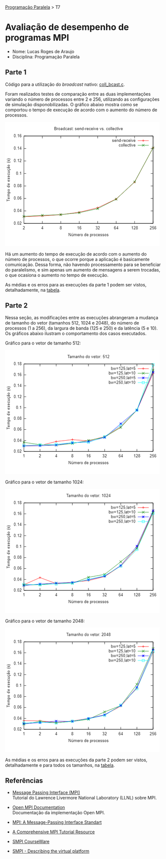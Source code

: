 [Programação Paralela](https://github.com/lucasroges/elc139-2019a) > T7

# Avaliação de desempenho de programas MPI

- Nome: Lucas Roges de Araujo
- Disciplina: Programação Paralela

## Parte 1

Código para a utilização do *broadcast* nativo: [coll_bcast.c](coll_bcast.c).

Foram realizados testes de comparação entre as duas implementações variando o número de processos entre 2 e 256, utilizando as configurações de simulação disponobilizadas. O gráfico abaixo mostra como se comportou o tempo de execução de acordo com o aumento do número de processos.

![parte1](parte1.png)

Há um aumento do tempo de execução de acordo com o aumento do número de processos, o que ocorre porque a aplicação é basicamente comunicação. Dessa forma, não havendo processamento para se beneficiar do paralelismo, e sim apenas um aumento de mensagens a serem trocadas, o que ocasiona o aumento no tempo de execução.

As médias e os erros para as execuções da parte 1 podem ser vistos, detalhadamente, na [tabela](t7_p1.csv).

## Parte 2

Nessa seção, as modificações entre as execuções abrangeram a mudança de tamanho do vetor (tamanhos 512, 1024 e 2048), do número de processos (1 a 256), da largura de banda (125 e 250) e da latência (5 e 10). Os gráficos abaixo ilustram o comportamento dos casos executados.

Gráfico para o vetor de tamanho 512:

![parte2-512](parte2-512.png)

Gráfico para o vetor de tamanho 1024:

![parte2-1024](parte2-1024.png)

Gráfico para o vetor de tamanho 2048:

![parte2-2048](parte2-2048.png)

As médias e os erros para as execuções da parte 2 podem ser vistos, detalhadamente e para todos os tamanhos, na [tabela](t7_p2.csv).

## Referências

- [Message Passing Interface (MPI)](https://computing.llnl.gov/tutorials/mpi/)  
  Tutorial do Lawrence Livermore National Laboratory (LLNL) sobre MPI.

- [Open MPI Documentation](https://www.open-mpi.org/doc/)  
  Documentação da implementação Open MPI.

- [MPI: A Message-Passing Interface Standart](https://www.mpi-forum.org/docs/mpi-3.1/mpi31-report.pdf)  
- [A Comprehensive MPI Tutorial Resource](http://mpitutorial.com/)  
- [SMPI CourseWare](https://simgrid.github.io/SMPI_CourseWare/)  
- [SMPI - Describing the virtual platform](http://simgrid.gforge.inria.fr/simgrid/3.20/doc/platform.html)
